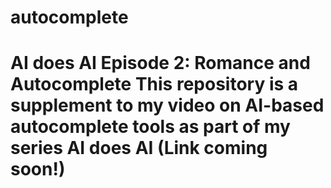 # autocomplete
# AI does AI Episode 2: Romance and Autocomplete This repository is a supplement to my video on AI-based autocomplete tools as part of my series AI does AI (Link coming soon!) 
